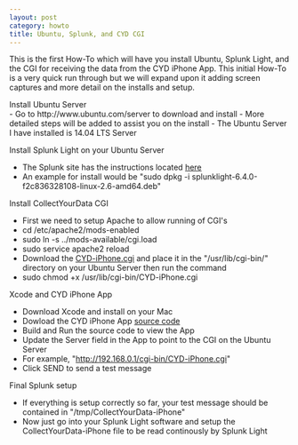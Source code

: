 ```yaml
---
layout: post
category: howto
title: Ubuntu, Splunk, and CYD CGI
---
```


This is the first How-To which will have you install Ubuntu, Splunk Light, and the CGI for receiving the data from the CYD iPhone App. This initial How-To is a very quick run through but we will expand upon it adding screen captures and more detail on the installs and setup.

<p>Install Ubuntu Server<br>
- Go to http://www.ubuntu.com/server to download and install
- More detailed steps will be added to assist you on the install
- The Ubuntu Server I have installed is 14.04 LTS Server</p>

Install Splunk Light on your Ubuntu Server
- The Splunk site has the instructions located <a href="http://docs.splunk.com/Documentation/SplunkLight/6.4.1/Installation/InstallonLinux">here</a>
- An example for install would be "sudo dpkg -i splunklight-6.4.0-f2c836328108-linux-2.6-amd64.deb"

Install CollectYourData CGI
- First we need to setup Apache to allow running of CGI's
- cd /etc/apache2/mods-enabled
- sudo ln -s ../mods-available/cgi.load
- sudo service apache2 reload
- Download the <a href="https://github.com/collectyourdata/CYD-iPhone-CGI">CYD-iPhone.cgi</a> and place it in the "/usr/lib/cgi-bin/" directory on your Ubuntu Server then run the command
- sudo chmod +x /usr/lib/cgi-bin/CYD-iPhone.cgi

Xcode and CYD iPhone App
- Download Xcode and install on your Mac
- Dowload the CYD iPhone App <a href="https://github.com/collectyourdata/CYD-iPhone-App">source code</a>
- Build and Run the source code to view the App
- Update the Server field in the App to point to the CGI on the Ubuntu Server
- For example, "http://192.168.0.1/cgi-bin/CYD-iPhone.cgi"
- Click SEND to send a test message

Final Splunk setup
- If everything is setup correctly so far, your test message should be contained in "/tmp/CollectYourData-iPhone"
- Now just go into your Splunk Light software and setup the CollectYourData-iPhone file to be read continously by Splunk Light

